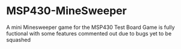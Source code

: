 # MSP430-MineSweeper
A mini Minesweeper game for the MSP430 Test Board 
Game is fully fuctional with some features commented out
due to bugs yet to be squashed
